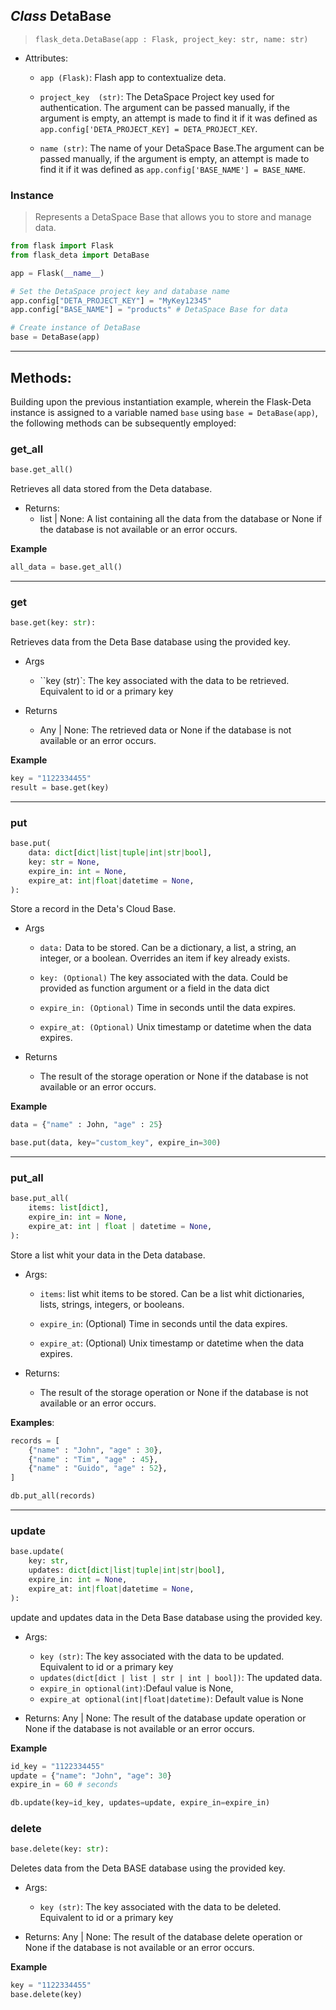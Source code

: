 

## *Class* DetaBase
> `flask_deta.DetaBase(app : Flask, project_key: str, name: str)`

- Attributes:
    - `app (Flask)`: 
    Flash app to contextualize deta.
    
    - `project_key  (str)`: 
    The DetaSpace Project key used for authentication.
        The argument can be passed manually, if the argument is empty, an attempt
        is made to find it if it was defined as `app.config['DETA_PROJECT_KEY] = DETA_PROJECT_KEY`.
    
    - `name (str)`: 
    The name of your DetaSpace Base.The argument can be passed manually,
    if the argument is empty, an attempt is made to find it if it was defined
    as `app.config['BASE_NAME'] = BASE_NAME`.

### Instance
> Represents a DetaSpace Base that allows you to store and manage data.
```python
from flask import Flask
from flask_deta import DetaBase

app = Flask(__name__)

# Set the DetaSpace project key and database name
app.config["DETA_PROJECT_KEY"] = "MyKey12345"
app.config["BASE_NAME"] = "products" # DetaSpace Base for data 

# Create instance of DetaBase
base = DetaBase(app)
```

---
## Methods:

Building upon the previous instantiation example, wherein the Flask-Deta instance is assigned to a variable named `base` using `base = DetaBase(app)`, the following methods can be subsequently employed:

###  get_all

```python
base.get_all()
```
Retrieves all data stored from the Deta database.

- Returns:
    * list | None: A list containing all the data from the database
     or None if the database is not available or an error occurs.

**Example**
```python
all_data = base.get_all()
```

---

### get 
```python
base.get(key: str):
```
Retrieves data from the Deta Base database using the provided key.

- Args
    * ``key (str)`: The key associated with the data to be retrieved. Equivalent to id or a primary key

- Returns
    * Any | None: The retrieved data or None if the database is not available or an error occurs.

**Example**
```python
key = "1122334455"
result = base.get(key)
```
---

### put

```python
base.put(
    data: dict[dict|list|tuple|int|str|bool],
    key: str = None,
    expire_in: int = None,
    expire_at: int|float|datetime = None,
):
```
Store a record in the Deta's Cloud Base.

- Args
    * `data:` Data to be stored. Can be a dictionary,
    a list, a string, an integer, or a boolean.
    Overrides an item if key already exists.
    
    * `key: (Optional)` The key associated with the data.
    Could be provided as function argument or a field in the data dict
    
    * `expire_in: (Optional)` Time in seconds until the data expires.
    
    * `expire_at: (Optional)` Unix timestamp or datetime when the data expires.

- Returns
    * The result of the storage operation or None if the database
    is not available or an error occurs.

**Example** 
```python
data = {"name" : John, "age" : 25}

base.put(data, key="custom_key", expire_in=300)
```
---

### put_all
```python
base.put_all(
    items: list[dict],
    expire_in: int = None,
    expire_at: int | float | datetime = None,
):
```
Store a list whit your data in the Deta database.

- Args:
    * `items`: list whit items to be stored. Can be a list whit dictionaries,
        lists, strings, integers, or booleans.

    * `expire_in`: (Optional) Time in seconds until the data expires.

    * `expire_at`: (Optional) Unix timestamp or datetime when the data expires.

- Returns:
    * The result of the storage operation or None if the database
    is not available or an error occurs.

**Examples**:
```python
records = [
    {"name" : "John", "age" : 30},
    {"name" : "Tim", "age" : 45},
    {"name" : "Guido", "age" : 52},
]

db.put_all(records)
```

---

### update
```python
base.update(
    key: str,
    updates: dict[dict|list|tuple|int|str|bool],
    expire_in: int = None,
    expire_at: int|float|datetime = None,
):
```
update and updates data in the Deta Base database using the provided key.

- Args:
    * `key (str)`: The key associated with the data to be updated. Equivalent to id or a primary key
    * `updates(dict[dict | list | str | int | bool])`: The updated data.
    * `expire_in optional(int)`:Defaul value is None,
    * `expire_at optional(int|float|datetime)`: Default value is None

- Returns:
    Any | None: The result of the database update operation or None if the database is not available or an error occurs.

**Example**
```python
id_key = "1122334455"
update = {"name": "John", "age": 30}
expire_in = 60 # seconds

db.update(key=id_key, updates=update, expire_in=expire_in)
```

### delete
```python
base.delete(key: str):
```
Deletes data from the Deta BASE database using the provided key.

- Args:
    * `key (str)`: The key associated with the data to be deleted. Equivalent to id or a primary key

- Returns:
    Any | None: The result of the database delete operation or None if the database is not available or an error occurs.

**Example**
```python
key = "1122334455"
base.delete(key)
```